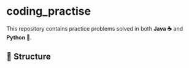 # coding_practise

This repository contains practice problems solved in both **Java ☕** and **Python 🐍**.

## 📁 Structure


